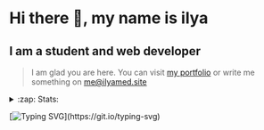# Hi there 👋, my name is ilya
## I am a student and web developer
<!-- ![I am a student and web developer](https://i.pinimg.com/originals/b9/ba/44/b9ba446cca2bb06ff1a8d49fd46581ed.jpg) -->

>I am glad you are here. You can visit [my portfolio](https://ilyamed.site/) or write me something on me@ilyamed.site 

<!-- - 🔭 I’m currently working on some pet projects
- 🤔 I’m looking for help with design...
- 🥅 2022 Goals: Find a job
- 💬 Ask me about my favourite movies 
 -->
 
<details>
  <summary>:zap: Stats:</summary>
<p><!-- https://github.com/anmol098/waka-readme-stats -->
  
![Profile Views](https://komarev.com/ghpvc/?username=Terro216&color=blueviolet)

<!--START_SECTION:waka-->
**🐱 My GitHub Data** 

> 🏆 249 Contributions in the Year 2022
 > 
> 📦 64.1 kB Used in GitHub's Storage 
 > 
> 💼 Opted to Hire
 > 
> 📜 13 Public Repositories 
 > 
> 🔑 2 Private Repositories  
 > 
**I'm a Night 🦉** 

```text
🌞 Morning    37 commits     ██░░░░░░░░░░░░░░░░░░░░░░░   11.14% 
🌆 Daytime    61 commits     ████░░░░░░░░░░░░░░░░░░░░░   18.37% 
🌃 Evening    130 commits    █████████░░░░░░░░░░░░░░░░   39.16% 
🌙 Night      104 commits    ███████░░░░░░░░░░░░░░░░░░   31.33%

```


📊 **This Week I Spent My Time On** 

```text
⌚︎ Time Zone: Europe/Moscow

💬 Programming Languages: 
C++                      15 hrs 3 mins       ███████████████████████░░   92.38% 
JavaScript               58 mins             █░░░░░░░░░░░░░░░░░░░░░░░░   5.98% 
GitIgnore file           9 mins              ░░░░░░░░░░░░░░░░░░░░░░░░░   1.0% 
Other                    4 mins              ░░░░░░░░░░░░░░░░░░░░░░░░░   0.43% 
CMake                    2 mins              ░░░░░░░░░░░░░░░░░░░░░░░░░   0.21%

🔥 Editors: 
CLion                    14 hrs 51 mins      ██████████████████████░░░   91.19% 
VS Code                  1 hr 2 mins         █░░░░░░░░░░░░░░░░░░░░░░░░   6.41% 
Visual Studio            23 mins             ░░░░░░░░░░░░░░░░░░░░░░░░░   2.4%

🐱‍💻 Projects: 
siaod                    14 hrs 51 mins      ██████████████████████░░░   91.18% 
Unknown Project          58 mins             █░░░░░░░░░░░░░░░░░░░░░░░░   5.98% 
homework_siaod           23 mins             ░░░░░░░░░░░░░░░░░░░░░░░░░   2.4% 
ITLab-Projects-Front     4 mins              ░░░░░░░░░░░░░░░░░░░░░░░░░   0.43% 
mirea_siaod              0 secs              ░░░░░░░░░░░░░░░░░░░░░░░░░   0.0%

```


 Last Updated on 19/04/2022 18:48:46 UTC
<!--END_SECTION:waka-->
  
![GitHub stats](https://github-readme-stats.vercel.app/api?username=Terro216&show_icons=true&theme=darcula)  
</p>
</details>

[![Typing SVG](https://readme-typing-svg.herokuapp.com?color=%23204829&duration=7000&lines=Wake+up%2C+Neo...)](https://git.io/typing-svg)
